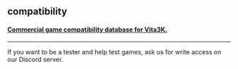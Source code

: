 ## compatibility
#### [Commercial game compatibility database for Vita3K.](https://github.com/Vita3K/compatibility/issues)

---
If you want to be a tester and help test games, ask us for write access on our Discord server.
